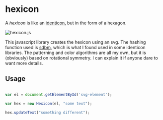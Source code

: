 # hexicon

A *hexicon* is like an [identicon](https://en.wikipedia.org/wiki/Identicon), but in the form of a hexagon.

![hexicon.js](https://raw.githubusercontent.com/naknomum/hexicon/master/hexicon.js.png "hexicon.js")

This javascript library creates the hexicon using an svg.  The hashing function used is [sdbm](http://www.cse.yorku.ca/~oz/hash.html), which is what I found used in some identicon libraries.  The patterning and color algorithms are all my own, but it is (obviously) based on rotational symmetry.  I can explain it if anyone dare to want more details.


## Usage

```javascript

var el = document.getElementById('svg-element');

var hex = new Hexicon(el, "some text");

hex.updateText("something different");
```



